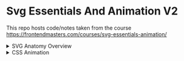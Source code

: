 # Svg Essentials And Animation V2

This repo hosts code/notes taken from the course https://frontendmasters.com/courses/svg-essentials-animation/

<details>
  <summary>SVG Anatomy Overview</summary>

- Stands for Scalable Vector Graphics.
- Crisp on any display.
- One asset that can scale across all devices.
- Less HTTP request to handle.
- Small filesize.
- Easy to animate.
- Easy to make accessible.
- In some situations, svg does a better job than css positioning.
- Platonic Shapes

  1. Think of the viewbox like a piece of graph paper
  2. `<viewbox="0 0 50 100">` attribute values are described as x, y, width and height. [(0, 0) is located top left.]
  3. Stroke is for adding border to SVG shapes.
  4. Circle svgs coords starts at the middle. (cx, cy)
  5. Polygon points attribute is described as x,y,x,y,x,y...
  6. You can scale the viewport using the width with css.

- Elements within the svg can be positioned outside the viewbox and still be in the dom.
- Recommendation: use preserve aspect ratio for layouts.
- `<g></g>` g tag stands for group and is basically like a div for grouping objects.
- path tag: ending with z means there is a closed path, otherwise there will be an open path
- path tags have a `d=""` attribute that starts with the value 'M'.
- `<polyline />` (zigzags) is very similar to polygon and they have a points attribute.
- Path letters

  - M stands for moveTo
  - L stands for lineTo
  - H horizontal line drawn from current position.
  - Vertical line drawn from current position.
  - Z ending path.
  - lowercase letters means absolute positioning.
  - There are other curve commands also. See more at https://css-tricks.com/svg-path-syntax-illustrated-guide/

- Reading on bezier curves. https://www.jasondavies.com/animated-bezier/
- You can plug `<title>` tag within an svg element for a11y purposes.
- `role="presentation"` in svg means to not have screen read all the svg data.
- Additional reading https://www.tpgi.com/using-aria-enhance-svg-accessibility/ and https://css-tricks.com/accessible-svgs/
  </details>

<details>
  <summary>CSS Animation</summary>

- SVG optimization tool : https://jakearchibald.github.io/svgomg/
- Starting an SVG protip:

  - Put everything in the viewbox first.
  - Whatever doesn't need to be there initially can have it's opacity set to 0.
  - Slowly unveil things as you go.

- Planning animation : pen and paper, storyboards etc.
- For img src, object, embed, background url and iframe, you can only designate animation if inside the SVG.
- For inline, both SVG animation and interaction are supported.
- SVG tag is an html element. Thus, it has a background. We may unintentionally style this background. Something to look out for.
- Background property styling doesn't work for SVG. We use fill and stroke.
- SVG is built for drawing. CSS is built for layouts.
- Transform-Origin is a css property to manipulate the x and y axis as the origin start at top left of the element.
- For SVG animations, javascript works quite well.
</details>

